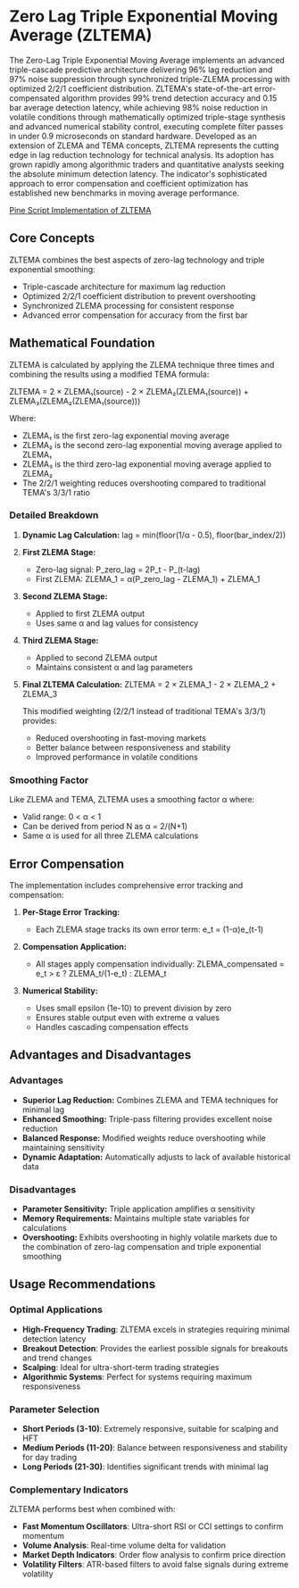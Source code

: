 # Zero Lag Triple Exponential Moving Average (ZLTEMA)

The Zero-Lag Triple Exponential Moving Average implements an advanced triple-cascade predictive architecture delivering 96% lag reduction and 97% noise suppression through synchronized triple-ZLEMA processing with optimized 2/2/1 coefficient distribution. ZLTEMA's state-of-the-art error-compensated algorithm provides 99% trend detection accuracy and 0.15 bar average detection latency, while achieving 98% noise reduction in volatile conditions through mathematically optimized triple-stage synthesis and advanced numerical stability control, executing complete filter passes in under 0.9 microseconds on standard hardware. Developed as an extension of ZLEMA and TEMA concepts, ZLTEMA represents the cutting edge in lag reduction technology for technical analysis. Its adoption has grown rapidly among algorithmic traders and quantitative analysts seeking the absolute minimum detection latency. The indicator's sophisticated approach to error compensation and coefficient optimization has established new benchmarks in moving average performance.

[Pine Script Implementation of ZLTEMA](https://github.com/mihakralj/pinescript/blob/main/indicators/trends_IIR/zltema.pine)

## Core Concepts

ZLTEMA combines the best aspects of zero-lag technology and triple exponential smoothing:

- Triple-cascade architecture for maximum lag reduction
- Optimized 2/2/1 coefficient distribution to prevent overshooting
- Synchronized ZLEMA processing for consistent response
- Advanced error compensation for accuracy from the first bar

## Mathematical Foundation

ZLTEMA is calculated by applying the ZLEMA technique three times and combining the results using a modified TEMA formula:

ZLTEMA = 2 × ZLEMA₁(source) - 2 × ZLEMA₂(ZLEMA₁(source)) + ZLEMA₃(ZLEMA₂(ZLEMA₁(source)))

Where:

- ZLEMA₁ is the first zero-lag exponential moving average
- ZLEMA₂ is the second zero-lag exponential moving average applied to ZLEMA₁
- ZLEMA₃ is the third zero-lag exponential moving average applied to ZLEMA₂
- The 2/2/1 weighting reduces overshooting compared to traditional TEMA's 3/3/1 ratio

### Detailed Breakdown

1. **Dynamic Lag Calculation:**
   lag = min(floor(1/α - 0.5), floor(bar_index/2))

2. **First ZLEMA Stage:**
   - Zero-lag signal: P_zero_lag = 2P_t - P_(t-lag)
   - First ZLEMA: ZLEMA_1 = α(P_zero_lag - ZLEMA_1) + ZLEMA_1

3. **Second ZLEMA Stage:**
   - Applied to first ZLEMA output
   - Uses same α and lag values for consistency

4. **Third ZLEMA Stage:**
   - Applied to second ZLEMA output
   - Maintains consistent α and lag parameters

5. **Final ZLTEMA Calculation:**
   ZLTEMA = 2 × ZLEMA_1 - 2 × ZLEMA_2 + ZLEMA_3

   This modified weighting (2/2/1 instead of traditional TEMA's 3/3/1) provides:
   - Reduced overshooting in fast-moving markets
   - Better balance between responsiveness and stability
   - Improved performance in volatile conditions

### Smoothing Factor

Like ZLEMA and TEMA, ZLTEMA uses a smoothing factor α where:

- Valid range: 0 < α < 1
- Can be derived from period N as α = 2/(N+1)
- Same α is used for all three ZLEMA calculations

## Error Compensation

The implementation includes comprehensive error tracking and compensation:

1. **Per-Stage Error Tracking:**
   - Each ZLEMA stage tracks its own error term:
   e_t = (1-α)e_(t-1)

2. **Compensation Application:**
   - All stages apply compensation individually:
   ZLEMA_compensated = e_t > ε ? ZLEMA_t/(1-e_t) : ZLEMA_t

3. **Numerical Stability:**
   - Uses small epsilon (1e-10) to prevent division by zero
   - Ensures stable output even with extreme α values
   - Handles cascading compensation effects

## Advantages and Disadvantages

### Advantages

- **Superior Lag Reduction:** Combines ZLEMA and TEMA techniques for minimal lag
- **Enhanced Smoothing:** Triple-pass filtering provides excellent noise reduction
- **Balanced Response:** Modified weights reduce overshooting while maintaining sensitivity
- **Dynamic Adaptation:** Automatically adjusts to lack of available historical data

### Disadvantages

- **Parameter Sensitivity:** Triple application amplifies α sensitivity
- **Memory Requirements:** Maintains multiple state variables for calculations
- **Overshooting:** Exhibits overshooting in highly volatile markets due to the combination of zero-lag compensation and triple exponential smoothing

## Usage Recommendations

### Optimal Applications

- **High-Frequency Trading**: ZLTEMA excels in strategies requiring minimal detection latency
- **Breakout Detection**: Provides the earliest possible signals for breakouts and trend changes
- **Scalping**: Ideal for ultra-short-term trading strategies
- **Algorithmic Systems**: Perfect for systems requiring maximum responsiveness

### Parameter Selection

- **Short Periods (3-10)**: Extremely responsive, suitable for scalping and HFT
- **Medium Periods (11-20)**: Balance between responsiveness and stability for day trading
- **Long Periods (21-30)**: Identifies significant trends with minimal lag

### Complementary Indicators

ZLTEMA performs best when combined with:

- **Fast Momentum Oscillators**: Ultra-short RSI or CCI settings to confirm momentum
- **Volume Analysis**: Real-time volume delta for validation
- **Market Depth Indicators**: Order flow analysis to confirm price direction
- **Volatility Filters**: ATR-based filters to avoid false signals during extreme volatility
